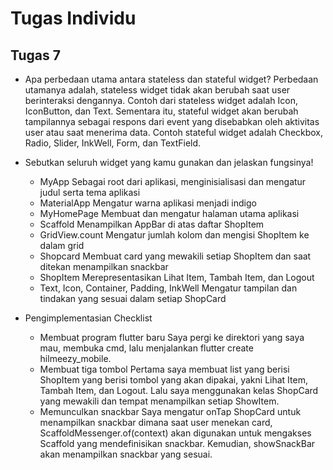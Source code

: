 # Tugas Individu
## Tugas 7
* Apa perbedaan utama antara stateless dan stateful widget?
    Perbedaan utamanya adalah, stateless widget tidak akan berubah saat user berinteraksi dengannya. Contoh dari stateless widget adalah Icon, IconButton, dan Text. Sementara itu, stateful widget akan berubah tampilannya sebagai respons dari event yang disebabkan oleh aktivitas user atau saat menerima data. Contoh stateful widget adalah Checkbox, Radio, Slider, InkWell, Form, dan TextField.

* Sebutkan seluruh widget yang kamu gunakan dan jelaskan fungsinya!
    - MyApp
        Sebagai root dari aplikasi, menginisialisasi dan mengatur judul serta tema aplikasi
    - MaterialApp
        Mengatur warna aplikasi menjadi indigo
    - MyHomePage
        Membuat dan mengatur halaman utama aplikasi
    - Scaffold
        Menampilkan AppBar di atas daftar ShopItem
    - GridView.count
        Mengatur jumlah kolom dan mengisi ShopItem ke dalam grid
    - Shopcard
        Membuat card yang mewakili setiap ShopItem dan saat ditekan menampilkan snackbar
    - ShopItem
        Merepresentasikan Lihat Item, Tambah Item, dan Logout
    - Text, Icon, Container, Padding, InkWell
        Mengatur tampilan dan tindakan yang sesuai dalam setiap ShopCard

* Pengimplementasian Checklist
    - Membuat program flutter baru
        Saya pergi ke direktori yang saya mau, membuka cmd, lalu menjalankan flutter create hilmeezy_mobile.
    - Membuat tiga tombol
        Pertama saya membuat list yang berisi ShopItem yang berisi tombol yang akan dipakai, yakni Lihat Item, Tambah Item, dan Logout. Lalu saya menggunakan kelas ShopCard yang mewakili dan tempat menampilkan setiap ShowItem.
    - Memunculkan snackbar
        Saya mengatur onTap ShopCard untuk menampilkan snackbar dimana saat user menekan card, ScaffoldMessenger.of(context) akan digunakan untuk mengakses Scaffold yang mendefinisikan snackbar. Kemudian, showSnackBar akan menampilkan snackbar yang sesuai.
